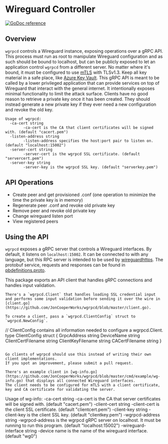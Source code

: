 # Wireguard Controller

[![GoDoc reference](https://img.shields.io/badge/godoc-reference-blue.svg)](https://godoc.org/github.com/joncooperworks/wgrpcd)


## Overview
`wgrpcd` controls a Wireguard instance, exposing operations over a gRPC API.
This process must run as root to manipulate Wireguard configuration and as such should be bound to localhost, but can be publicly exposed to let an application control `wgrpcd` from a different server.
No matter where it's bound, it must be configured to use [mTLS](https://developers.cloudflare.com/access/service-auth/mtls) with TLSv1.3.
Keep all key material in a safe place, like [Azure Key Vault](https://godoc.org/github.com/Azure/azure-sdk-for-go/services/keyvault/v7.0/keyvault).
This gRPC API is meant to be called by a lower privileged application that can provide services on top of Wireguard that interact with the general internet.
It intentionally exposes minimal functionality to limit the attack surface.
Clients have no good reason to retrieve a private key once it has been created.
They should instead generate a new private key if they ever need a new configuration and revoke the old key.

```
Usage of wgrpcd:
  -ca-cert string
        -ca-cert is the CA that client certificates will be signed with. (default "cacert.pem")
  -listen-address string
        -listen-address specifies the host:port pair to listen on. (default "localhost:15002")
  -server-cert string
        -server-cert is the wgrpcd SSL certificate. (default "servercert.pem")
  -server-key string
        -server-key is the wgrpcd SSL key. (default "serverkey.pem")
```

## API Operations
+ Create peer and get provisioned .conf (one operation to minimize the time the private key is in memory)
+ Regenerate peer .conf and revoke old private key 
+ Remove peer and revoke old private key
+ Change wireguard listen port
+ View registered peers

## Using the API
```wgrpcd``` exposes a gRPC server that controls a Wireguard interfaces.
By default, it listens on ```localhost:15002```.
It can be connected to with any language, but this RPC server is intended to be used by [wireguardhttps](https://github.com/joncooperworks/wireguardhttps).
The protobuf service, requests and responses can be found in [pbdefinitions.proto](https://github.com/JonCooperWorks/wgrpcd/blob/master/pbdefinitions.proto).

This package exports an API client that handles gRPC connections and handles input validation.


```
There's a `wgrpcd.Client` that handles loading SSL credential input and performs some input validation before sending it over the wire in [client.go](https://github.com/JonCooperWorks/wgrpcd/blob/master/client.go).

To create a client, pass a `wgrpcd.ClientConfig` struct to `wgrpcd.NewConfig`.

```
// ClientConfig contains all information needed to configure a wgrpcd.Client.
type ClientConfig struct {
	GrpcAddress        string
	DeviceName         string
	ClientCertFilename string
	ClientKeyFilename  string
	CACertFilename     string
}
```

Go clients of wgrpcd should use this instead of writing their own client implementations.
If you spot an improvement, please submit a pull request.

There's an example client in [wg-info.go](https://github.com/JonCooperWorks/wgrpcd/blob/master/cmd/example/wg-info.go) that displays all connected Wireguard interfaces.
The client needs to be configured for mTLS with a client certificate, key and CA certificate for validating the server.
```
Usage of wg-info:
  -ca-cert string
        -ca-cert is the CA that server certificates will be signed with. (default "cacert.pem")
  -client-cert string
        -client-cert is the client SSL certificate. (default "clientcert.pem")
  -client-key string
        -client-key is the client SSL key. (default "clientkey.pem")
  -wgrpcd-address string
        -wgrpcd-address is the wgrpcd gRPC server on localhost. It must be running to run this program. (default "localhost:15002")
  -wireguard-interface string
        -device name is the name of the wireguard interface. (default "wg0")